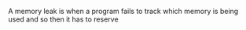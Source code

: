  A memory leak is when a program fails to track which memory is being used and so then it has to reserve